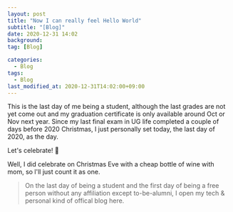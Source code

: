 ```yaml
---
layout: post
title: "Now I can really feel Hello World"
subtitle: "[Blog]"
date: 2020-12-31 14:02
background:
tag: [Blog]

categories:
  - Blog
tags:
  - Blog
last_modified_at: 2020-12-31T14:02:00+09:00
---
```


This is the last day of me being a student, although the last grades are not yet come out and my graduation certificate is only available around Oct or Nov next year. Since my last final exam in UG life completed a couple of days before 2020 Christmas, I just personally set today, the last day of 2020, as the day.

Let's celebrate! 🎉

Well, I did celebrate on Christmas Eve with a cheap bottle of wine with mom, so l'll just count it as one.

> On the last day of being a student and the first day of being a free person without any affiliation except to-be-alumni, I open my tech & personal kind of offical blog here.
